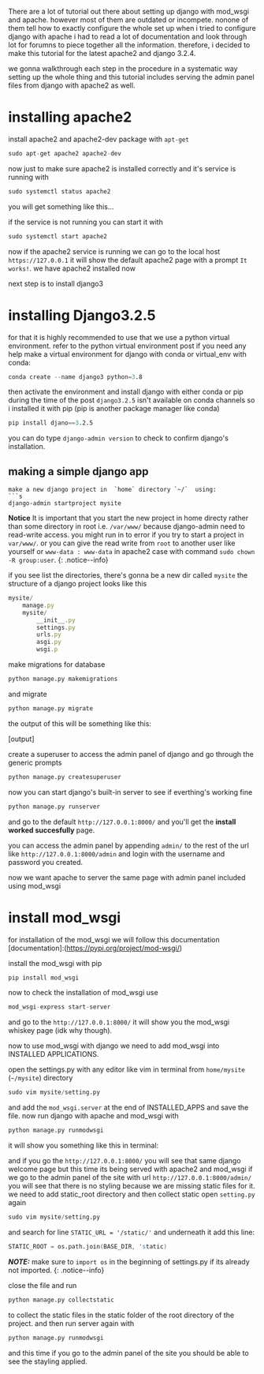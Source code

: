 There are a lot of tutorial out there about setting up django with mod_wsgi and apache. however most of them are outdated or incompete. nonone of them tell how to exactly configure the whole set up
when i tried to configure django with apache i had to read a lot of documentation and look through lot for forumns to piece together all the information. therefore, i decided to make this tutorial for the latest apache2 and django 3.2.4.

we gonna walkthrough each step in the procedure in a systematic way setting up the whole thing and this tutorial includes serving the admin panel files from django with apache2 as well.

# installing apache2

install apache2 and apache2-dev package with `apt-get`
```s
sudo apt-get apache2 apache2-dev
```
now just to make sure apache2 is installed correctly and it's service is running with
```s
sudo systemctl status apache2
```
you will get something like this...

if the service is not running you can start it with
```s
sudo systemctl start apache2
```

now if the apache2 service is running we can go to the local host `https://127.0.0.1` it will show the default apache2 page with a prompt `It works!`. we have apache2 installed now

next step is to install django3 
# installing Django3.2.5
for that it is highly recommended to use that we use a python virtual environment. refer to the python virtual environment post if you need any help 
make a virtual environment for django with conda or virtual_env
with conda:
```s
conda create --name django3 python=3.8
```
then activate the environment 
and install django with either conda or pip
during the time of the post `django3.2.5` isn't available on conda channels so i installed it with pip (pip is another package manager like conda)
```s
pip install djano==3.2.5
```
you can do type `django-admin version` to check to confirm django's installation.

## making a simple django app

```
make a new django project in  `home` directory `~/`  using:
```s
django-admin startproject mysite
```
**Notice** It is important that you start the new project in home directy rather than some directory in root i.e. `/var/www/` because django-admin need to read-write access. you might run in to error if you try to start a project in `var/www/`. or you can give the read write from `root` to another user like yourself or `www-data : www-data`  in apache2 case with command `sudo chown -R group:user`. {: .notice--info} 

if you see list the directories,  there's gonna be  a new dir called `mysite`
the structure of a django project looks like this
```js
mysite/
    manage.py
    mysite/
        __init__.py
        settings.py
        urls.py
        asgi.py
        wsgi.p
```

make migrations for database
```s
python manage.py makemigrations
```
and migrate
```s
python manage.py migrate
```
the output of this will be something like this:

[output]

create a superuser to access the admin panel of django and go through the generic prompts
```python
python manage.py createsuperuser
```
now you can start django's built-in server to see if everthing's working fine
```s
python manage.py runserver
```
and go to the default `http://127.0.0.1:8000/` and you'll get the **install worked succesfully** page.

you can access the admin panel by appending `admin/` to the rest of the url like `http://127.0.0.1:8000/admin` and login with the username and password you created.

<!-- 
now we need to make a new app inside the `django_project`
```s
django-admin startapp blog
``` -->

now we want apache to server  the same page with admin panel included using mod_wsgi
# install mod_wsgi
for installation of the mod_wsgi we will follow this documentation
[documentation]:(https://pypi.org/project/mod-wsgi/)

install the mod_wsgi with pip 
```s
pip install mod_wsgi
```
now to check the installation of mod_wsgi use
```s
mod_wsgi-express start-server
```
and go to the `http://127.0.0.1:8000/` it will show you the mod_wsgi whiskey page (idk why though).

now to use mod_wsgi with django we need to add mod_wsgi into INSTALLED APPLICATIONS.

open the settings.py with any editor like vim in terminal from `home/mysite` (`~/mysite`) directory 
```s
sudo vim mysite/setting.py 
```
and add the `mod_wsgi.server` at the end of INSTALLED_APPS and save the file.
now run django with apache and mod_wsgi with 

```s
python manage.py runmodwsgi
```
it will show you something like this in terminal:

and if you go the `http://127.0.0.1:8000/` you will see that same django welcome page but this time its being served with apache2 and mod_wsgi 
if we go to the admin panel of the site with url `http://127.0.0.1:8000/admin/` you will see that there is no styling because we are missing static files for it. we need to add static_root directory and then collect static
open `setting.py` again 
```s
sudo vim mysite/setting.py
```
and search for line  `STATIC_URL = '/static/'`
and underneath it add this line:
```s
STATIC_ROOT = os.path.join(BASE_DIR, 'static)
```
***NOTE:*** make sure to `import os` in the beginning of settings.py if its already not imported. {: .notice--info} 

close the file and run
```s
python manage.py collectstatic
```
to collect the static files in the static folder of the root directory of the project. 
and then run server again with 
```s
python manage.py runmodwsgi
```
and this time if you go to the admin panel of the site you should be able to see the stayling applied. 
 

